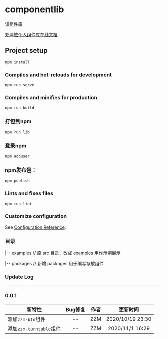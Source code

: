 # componentlib
[该组件库](http://zhengzemin.cn:8087/)

[郑泽敏个人组件库在线文档](http://zhengzemin.cn:8088/componentDos/visualization/button.html)


## Project setup
```
npm install
```

### Compiles and hot-reloads for development
```
npm run serve
```

### Compiles and minifies for production
```
npm run build
```

### 打包到npm
```
npm run lib
```

### 登录npm
```
npm adduser
```

### npm发布包：
```
npm publish
```

### Lints and fixes files
```
npm run lint
```

### Customize configuration
See [Configuration Reference](https://cli.vuejs.org/config/).

### 目录
|-- examples      // 原 src 目录，改成 examples 用作示例展示

|-- packages      // 新增 packages 用于编写存放组件


### Update Log
---

### 0.0.1
| 新特性       | Bug修复           | 作者           | 更新时间           | 
| ----------------- |:-------------:|:-------------:|:-------------:|
| 添加`zzm-btn`组件          | -- | ZZM | 2020/10/19 23:30 | 
| 添加`zzm-turntable`组件          | -- | ZZM | 2020/11/1 16:29 | 